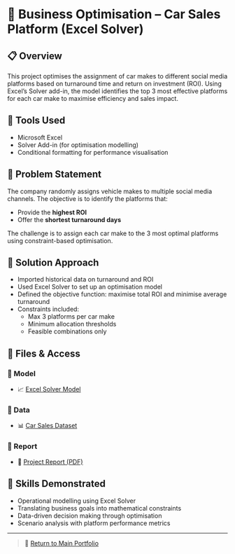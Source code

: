 # 🚗 Business Optimisation – Car Sales Platform (Excel Solver)

## 📋 Overview
This project optimises the assignment of car makes to different social media platforms based on turnaround time and return on investment (ROI). Using Excel’s Solver add-in, the model identifies the top 3 most effective platforms for each car make to maximise efficiency and sales impact.

## 🧰 Tools Used
- Microsoft Excel
- Solver Add-in (for optimisation modelling)
- Conditional formatting for performance visualisation

## 🎯 Problem Statement
The company randomly assigns vehicle makes to multiple social media channels. The objective is to identify the platforms that:
- Provide the **highest ROI**
- Offer the **shortest turnaround days**

The challenge is to assign each car make to the 3 most optimal platforms using constraint-based optimisation.

## 🧮 Solution Approach
- Imported historical data on turnaround and ROI
- Used Excel Solver to set up an optimisation model
- Defined the objective function: maximise total ROI and minimise average turnaround
- Constraints included:
  - Max 3 platforms per car make
  - Minimum allocation thresholds
  - Feasible combinations only

## 📂 Files & Access

### 📁 Model
- 📈 [Excel Solver Model](./Model/Model.xlsx)

### 📁 Data
- 📊 [Car Sales Dataset](./Data/Data.xlsx)

### 📁 Report
- 📄 [Project Report (PDF)](./Report/Report.pdf)

## 🧠 Skills Demonstrated
- Operational modelling using Excel Solver
- Translating business goals into mathematical constraints
- Data-driven decision making through optimisation
- Scenario analysis with platform performance metrics

---

> 📁 [Return to Main Portfolio](../..)
